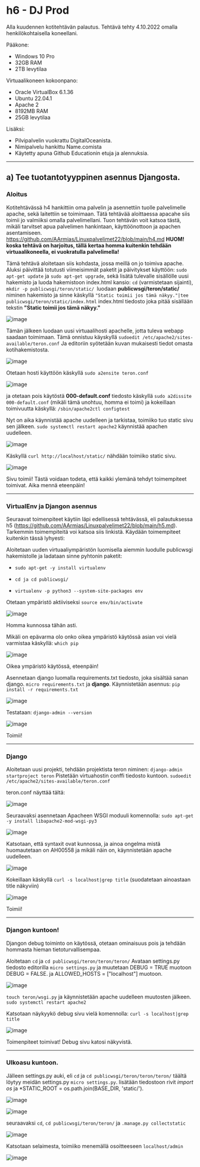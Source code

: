 # h6 - DJ Prod

Alla kuudennen kotitehtävän palautus. Tehtävä tehty 4.10.2022 omalla henkilökohtaisella koneellani.

Pääkone:

- Windows 10 Pro 
- 32GB RAM 
- 2TB levytilaa 

Virtuaalikoneen kokoonpano:

- Oracle VirtualBox 6.1.36 
- Ubuntu 22.04.1 
- Apache 2 
- 8192MB RAM 
- 25GB levytilaa

Lisäksi: 

- Pilvipalvelin vuokrattu DigitalOceanista. 
- Nimipalvelu hankittu Name.comista 
- Käytetty apuna Github Educationin etuja ja alennuksia. 

------------------------------------------------------

## a) Tee tuotantotyyppinen asennus Djangosta. ##

### Aloitus ###
Kotitehtävässä h4 hankittiin oma palvelin ja asennettiin tuolle palvelimelle apache, sekä laitettiin se toimimaan. Tätä tehtävää aloittaessa apacahe siis toimii jo valmiiksi omalla palvelimellani. Tuon tehtävän voit katsoa tästä, mikäli tarvitset apua palvelimen hankintaan, käyttöönottoon ja apachen asentamiseen. https://github.com/AArmias/Linuxpalvelimet22/blob/main/h4.md **HUOM! koska tehtävä on harjoitus, tällä kertaa homma kuitenkin tehdään virtuaalikoneella, ei vuokratulla palvelimella!** 

Tämä tehtävä aloitetaan siis kohdasta, jossa meillä on jo toimiva apache. Aluksi päivittää totutusti viimeisimmät paketit ja päivitykset käyttöön: `sudo apt-get update` ja `sudo apt-get upgrade`, sekä lisätä tulevalle sisällölle uusi hakemisto ja luoda hakemistoon index.html kansio: `cd` (varmistetaan sijainti), `mkdir -p publicwsgi/teron/static/ `luodaan **publicwsgi/teron/static/** niminen hakemisto ja sinne käskyllä `"Static toimii jos tämä näkyy."|tee publicwsgi/teron/static/index.html` index.html tiedosto joka pitää sisällään tekstin **"Static toimii jos tämä näkyy."**

![image](https://user-images.githubusercontent.com/102689055/194014855-a9fbc22a-a05f-4ead-b002-782ef8e59d40.png)


Tämän jälkeen luodaan uusi virtuaalihosti apachelle, jotta tuleva webapp saadaan toimimaan. Tämä onnistuu käyskyllä `sudoedit /etc/apache2/sites-available/teron.conf`
Ja editoriin syötetään kuvan mukaisesti tiedot omasta kotihakemistosta.

![image](https://user-images.githubusercontent.com/102689055/194016949-40531000-a97f-457d-8e55-1dec51f5411b.png)



Otetaan hosti käyttöön käskyllä `sudo a2ensite teron.conf`

![image](https://user-images.githubusercontent.com/102689055/194017497-e8b38693-514b-4dce-bb92-d53d135e3114.png)


ja otetaan pois käytöstä **000-default.conf** tiedosto käskyllä `sudo a2dissite 000-default.conf` (mikäli tämä unohtuu, homma ei toimi) 
ja kokeillaan toimivuutta käskyllä: `/sbin/apache2ctl configtest`

Nyt on aika käynnistää apache uudelleen ja tarkistaa, toimiiko tuo static sivu sen jälkeen. 
`sudo systemctl restart apache2` käynnistää apachen uudelleen. 

![image](https://user-images.githubusercontent.com/102689055/194017659-8395ff70-9659-4b48-98c3-0985c6d2cb58.png)



Käskyllä `curl http://localhost/static/` nähdään toimiiko static sivu. 

![image](https://user-images.githubusercontent.com/102689055/194006634-831f141e-c17c-41f7-b458-0bb4ac7f43a0.png)


Sivu toimii! Tästä voidaan todeta, että kaikki ylemänä tehdyt toimempiteet toimivat. Aika mennä eteenpäin! 

-------------------------------------------------------------------------------------------


### VirtualEnv ja Djangon asennus ### 
Seuraavat toimenpiteet käytiin läpi edellisessä tehtävässä, eli palautuksessa h5 (https://github.com/AArmias/Linuxpalvelimet22/blob/main/h5.md).
Tarkemmin toimempiteitä voi katsoa siis linkistä. Käydään toimempiteet kuitenkin tässä lyhyesti: 

Aloitetaan uuden virtuaaliympäristön luomisella aiemmin luodulle publicwsgi hakemistolle ja ladataan sinne pyhtonin paketit:
- `sudo apt-get -y install virtualenv` 

- `cd ja cd publicwsgi/`

- `virtualenv -p python3 --system-site-packages env`

Otetaan ympäristö aktiiviseksi `source env/bin/activate`

![image](https://user-images.githubusercontent.com/102689055/194007830-d011eb25-696d-4792-aa5b-f6325409e4ac.png)

Homma kunnossa tähän asti. 

Mikäli on epävarma olo onko oikea ympäristö käytössä asian voi vielä varmistaa käskyllä: `which pip`

![image](https://user-images.githubusercontent.com/102689055/194008014-c8ccb816-be65-4039-aa08-2f6664e1f602.png)


Oikea ympäristö käytössä, eteenpäin! 

Asennetaan django luomalla requirements.txt tiedosto, joka sisältää sanan django. `micro requirements.txt` ja **django**.
Käynnistetään asennus: `pip install -r requirements.txt`

![image](https://user-images.githubusercontent.com/102689055/194008410-84ae4d9e-07d8-484e-8a06-91962544f0e1.png)

Testataan: `django-admin --version` 

![image](https://user-images.githubusercontent.com/102689055/194008513-d3b80954-a12c-4172-8050-8d1d5e812e96.png)


Toimii! 

--------------------------------------------------------

### Django ###

Aloitetaan uusi projekti, tehdään projektista teron niminen: `django-admin startproject teron` 
Pistetään virtuahostin conffi tiedosto kuntoon. `sudoedit /etc/apache2/sites-available/teron.conf`

teron.conf näyttää tältä: 

![image](https://user-images.githubusercontent.com/102689055/194033938-2eb8e310-da2c-4d2b-b3dd-1c8dbad48693.png)


Seuraavaksi asennetaan Apacheen WSGI moduuli komennolla: `sudo apt-get -y install libapache2-mod-wsgi-py3`

![image](https://user-images.githubusercontent.com/102689055/194021377-82ab642d-f6ae-4d63-932b-a4684921cc9b.png)


Katsotaan, että syntaxit ovat kunnossa, ja ainoa ongelma mistä huomautetaan on AH00558 ja mikäli näin on, käynnistetään apache uudelleen. 


![image](https://user-images.githubusercontent.com/102689055/194022287-fcaf49c2-a74f-454c-be67-21cc99e52646.png)

Kokeillaan käskyllä `curl -s localhost|grep title` (suodatetaan ainoastaan title näkyviin) 

![image](https://user-images.githubusercontent.com/102689055/194028354-5da68b5f-f1e1-421a-a7bc-2933a2465173.png)

Toimii! 

----------------------------------------------------------------

### Djangon kuntoon! ### 

Djangon debug toiminto on käytössä, otetaan ominaisuus pois ja tehdään hommasta hieman tietoturvallisempaa. 

Aloitetaan `cd` ja `cd publicwsgi/teron/teron/teron/`
Avataan settings.py tiedosto editorilla `micro settings.py` ja muutetaan DEBUG = TRUE muotoon DEBUG = FALSE.  ja ALLOWED_HOSTS = ["localhost"] muotoon. 

![image](https://user-images.githubusercontent.com/102689055/194030318-e6120c2b-fd09-4c37-a200-7ae4c5923373.png)

`touch teron/wsgi.py` ja käynnistetään apache uudelleen muutosten jälkeen. `sudo systemctl restart apache2`

Katsotaan näykyykö debug sivu vielä komennolla: `curl -s localhost|grep title`

![image](https://user-images.githubusercontent.com/102689055/194033542-2804831d-2812-4a96-8b1f-3097a70fcbe9.png)

Toimenpiteet toimivat! Debug sivu katosi näkyvistä. 

---------------------------------------------------------

### Ulkoasu kuntoon. ###

Jälleen settings.py auki, eli `cd` ja `cd publicwsgi/teron/teron/teron/` täältä löytyy meidän settings.py `micro settings.py`.
lisätään tiedostoon rivit *import os* ja *STATIC_ROOT = os.path.join(BASE_DIR, 'static/').

![image](https://user-images.githubusercontent.com/102689055/194037470-f4c55169-859a-48aa-badf-91c8667f388d.png)

![image](https://user-images.githubusercontent.com/102689055/194037522-fac7dac5-dd47-430a-8a91-699d6f8a50dd.png)

seuraavaksi `cd`, `cd publicwsgi/teron/teron/` ja `.manage.py collectstatic`

![image](https://user-images.githubusercontent.com/102689055/194037718-5422b3c2-57c3-4fbb-a360-44f32020bea1.png)

Katsotaan selaimesta, toimiiko menemällä osoitteeseen `localhost/admin`

![image](https://user-images.githubusercontent.com/102689055/194037951-b7dc92e8-59f8-4333-861f-644fec7845aa.png)


